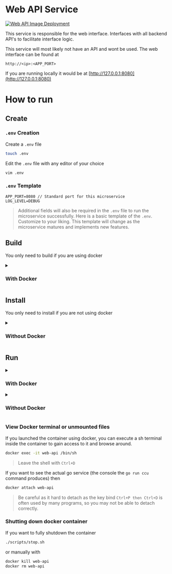 # Web API Service
[![Web API Image Deployment](https://github.com/Cancer-Classification-UI/Web-API-Service/actions/workflows/docker-image.yml/badge.svg?branch=main)](https://github.com/Cancer-Classification-UI/Web-API-Service/actions/workflows/docker-image.yml)

This service is responsible for the web interface. Interfaces with all backend API's to facilitate interface logic.

This service will most likely not have an API and wont be used. The web interface can be found at

```
http://<ip>:<APP_PORT>
``` 

If you are running locally it would be at [http://127.0.0.1:8080](http://127.0.0.1:8080)

# How to run

## Create
### `.env` Creation
Create a `.env` file
```bash
touch .env
```
Edit the `.env` file with any editor of your choice
```bash
vim .env
```

### `.env` Template
```
APP_PORT=8080 // Standard port for this microservice
LOG_LEVEL=DEBUG
```
> Additional fields will also be required in the `.env` file to run the microservice successfully. Here is a basic template of the `.env`. Customize to your liking. This template will change as the microservice matures and implements new features.

## Build
You only need to build if you are using docker
<details close>
<summary><h3>With Docker</h3></summary>
<br>

```bash
docker build -t ccu-web-api .
```
</details>


## Install
You only need to install if you are not using docker

<details close>
<summary><h3>Without Docker</h3></summary>
<br>

You will need to install the respective libraries to run this service
```bash
pip install -r requirements.txt
```
</details>

## Run

<details close>
<summary><h3>With Docker</h3></summary>
<br>

Make sure you have a `log.txt` file in the repo directory, otherwise it wont be able to attach the log.txt and will give a warning and sometimes even an error
```bash
touch log.txt
```
Then run the docker image
```bash
./scripts/start.sh
```
or manually with
```bash
docker run -d -e GRADIO_SERVER_NAME=0.0.0.0 -p $(cat .env | grep APP_PORT | cut -d= -f2 | awk '/^/ { print $1":"$1 }') -v $(pwd)/log.txt:/usr/src/app/log.txt --name web-api ccu-web-api
```
</details>

<details close>
<summary><h3>Without Docker</h3></summary>
<br>

```bash
python main.py
```
</details>

### View Docker terminal or unmounted files
If you launched the container using docker, you can execute a sh terminal inside the container to gain access to it and browse around.
```bash
docker exec -it web-api /bin/sh
```
>Leave the shell with `Ctrl+D`

If you want to see the actual go service (the console the `go run ccu` command produces) then
```bash
docker attach web-api
```
> Be careful as it hard to detach as the key bind `Ctrl+P then Ctrl+D` is often used by many programs, so you may not be able to detach correctly.

### Shutting down docker container
If you want to fully shutdown the container
```bash
./scripts/stop.sh
```
or manually with
```bash
docker kill web-api
docker rm web-api
```

